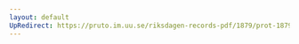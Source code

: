 ```yaml
---
layout: default
UpRedirect: https://pruto.im.uu.se/riksdagen-records-pdf/1879/prot-1879--ak--015/prot-1879--ak--015_015.pdf
---
```

